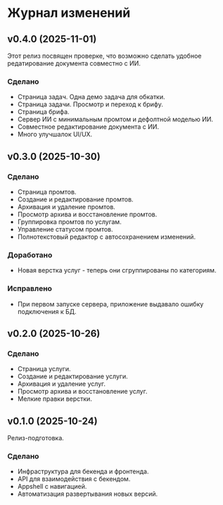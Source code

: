 # Журнал изменений

## v0.4.0 (2025-11-01)

Этот релиз посвящен проверке, что возможно сделать удобное редатирование документа совместно с ИИ.

### Сделано

- Страница задач. Одна демо задача для обкатки.
- Страница задачи. Просмотр и переход к брифу.
- Страница брифа.
- Сервер ИИ с минимальным промтом и дефолтной моделью ИИ.
- Совместное редактирование документа с ИИ.
- Много улучшалок UI/UX.

## v0.3.0 (2025-10-30)

### Сделано

- Страница промтов.
- Создание и редактирование промтов.
- Архивация и удаление промтов.
- Просмотр архива и восстановление промтов.
- Группировка промтов по услугам.
- Управление статусом промтов.
- Полнотекстовый редактор с автосохранением изменений.

### Доработано

- Новая верстка услуг - теперь они сгруппированы по категориям.

### Исправлено

- При первом запуске сервера, приложение выдавало ошибку подключения к БД.

## v0.2.0 (2025-10-26)

### Сделано

- Страница услуги.
- Создание и редактирование услуги.
- Архивация и удаление услуг.
- Просмотр архива и восстановление услуг.
- Мелкие правки верстки.

## v0.1.0 (2025-10-24)

Релиз-подготовка.

### Сделано

- Инфраструктура для бекенда и фронтенда.
- API для взаимодействия с бекендом.
- Appshell с навигацией.
- Автоматизация развертывания новых версий.
